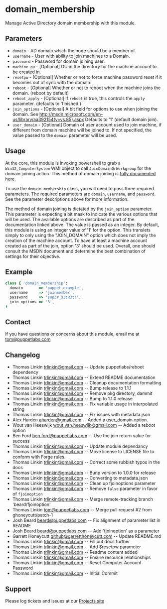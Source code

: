 # domain_membership

Manage Active Directory domain membership with this module.

## Parameters

 * ```domain```       - AD domain which the node should be a member of.
 * ```username```     - User with ability to join machines to a Domain.
 * ```password```     - Password for domain joining user.
 * ```machine_ou```   - [Optional] OU in the directory for the machine account to be created in.
 * ```resetpw```      - [Optional] Whether or not to force machine password reset if it becomes out of sync with the domain.
 * ```reboot```       - [Optional] Whether or not to reboot when the machine joins the domain. (reboot by default)
 * ```reboot_apply``` - [Optional] If `reboot` is true, this controls the `apply` parameter. (defaults to 'finished')
 * ```join_options``` - [Optional] A bit field for options to use when joining the domain. See http://msdn.microsoft.com/en-us/library/aa392154(v=vs.85).aspx Defaults to '1' (default domain join).
 * ```user_domain```  - [Optional] Domain of user account used to join machine, if different from domain machine will be joined to.  If not specified, the value passed to the `domain` parameter will be used.

## Usage

At the core, this module is invoking powershell to grab a `Win32_ComputerSystem`
WMI object to call `JoinDomainOrWorkgroup` for the domain joining action. This
method of domain joining is
[fully documented here.](https://msdn.microsoft.com/en-us/library/aa392154(v=vs.85).aspx)

To use the `domain_membership` class, you will need to pass three required
parameters. The required parameters are `domain`, `username`, and `password`.
See the parameter descriptions above for more information.

The method of domain joining is dictated by the `join_option` parameter. This
parameter is expecting a bit mask to indicate the various options that will be
used. The available options are described as part of the documentation linked
above. The value is passed as an integer. By default, this module is using an
integer value of '1' for the option. This translets simply to only using the
"JOIN_DOMAIN" option which does not imply the creation of the machine account.
To have at least a machine account created as part of the join, option '3'
should be used. Overall, one should consult the MSDN document and determine the
best combination of settings for their objective.



## Example
```ruby
class { 'domain_membership':
  domain       => 'puppet.example',
  username     => 'joinmember',
  password     => 'sUp3r_s3cR3t!',
  join_options => '3',
}
```

## Contact

  If you have questions or concerns about this module, email me at tom@puppetlabs.com

## Changelog
* Thomas Linkin <trlinkin@gmail.com> -- Update puppetlabs/reboot dependency
* Thomas Linkin <trlinkin@gmail.com> -- Extend README documentation
* Thomas Linkin <trlinkin@gmail.com> -- Cleanup documentation formatting
* Thomas Linkin <trlinkin@gmail.com> -- Bump release to 1.1.1
* Thomas Linkin <trlinkin@gmail.com> -- Remove pkg directory, dammit
* Thomas Linkin <trlinkin@gmail.com> -- Bump to 1.1.0 release
* Thomas Linkin <trlinkin@gmail.com> -- Fix variable usage in interpolated string
* Thomas Linkin <trlinkin@gmail.com> -- Fix issues with metadata.json
* Alex Harden <aharden@gmail.com> -- Added a user_domain option.
* Wout van Heeswijk <wout.van.heeswijk@gmail.com> -- Added a reboot option
* Ben Ford <ben.ford@puppetlabs.com> -- Use the join return value for success
* Thomas Linkin <trlinkin@gmail.com> -- Update module dependancy
* Thomas Linkin <trlinkin@gmail.com> -- Move license to LICENSE file to conform with Forge rules.
* Thomas Linkin <trlinkin@gmail.com> -- Correct some rubbish typos in the docs
* Thomas Linkin <trlinkin@gmail.com> -- Bunp version to 1.0.0 for release
* Thomas Linkin <trlinkin@gmail.com> -- Converting to metadata.json
* Thomas Linkin <trlinkin@gmail.com> -- Clean up fjoinoptions parameter
* Thomas Linkin <trlinkin@gmail.com> -- Remove `false` parameter in favor of `fjoinoption`
* Thomas Linkin <trlinkin@gmail.com> -- Merge remote-tracking branch 'beard/fjoinoption'
* Thomas Linkin <tom@puppetlabs.com> -- Merge pull request #2 from ghoneycutt/patch-1
* Josh Beard <beard@puppetlabs.com> -- Fix alignment of parameter list in README
* Josh Beard <beard@puppetlabs.com> -- Add 'fjoinoption' as a parameter
* Garrett Honeycutt <github@garretthoneycutt.com> -- Update README.md
* Thomas Linkin <trlinkin@gmail.com> -- Fill out docs further
* Thomas Linkin <trlinkin@gmail.com> -- Add $resetpw parameter
* Thomas Linkin <trlinkin@gmail.com> -- Readme content added
* Thomas Linkin <trlinkin@gmail.com> -- Ensure resource relationships
* Thomas Linkin <trlinkin@gmail.com> -- Reset Computer Account Password
* Thomas Linkin <trlinkin@gmail.com> -- Initial Commit

## Support

Please log tickets and issues at our [Projects site](http://www.github.com/trlinkin/puppet-domain_membership)
